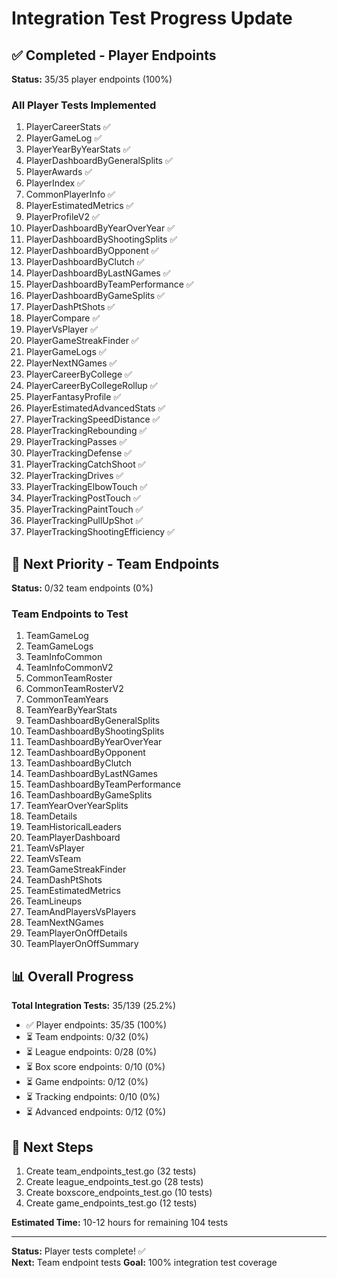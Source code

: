 # Integration Test Progress Update

## ✅ Completed - Player Endpoints

**Status:** 35/35 player endpoints (100%)

### All Player Tests Implemented

1. PlayerCareerStats ✅
2. PlayerGameLog ✅
3. PlayerYearByYearStats ✅
4. PlayerDashboardByGeneralSplits ✅
5. PlayerAwards ✅
6. PlayerIndex ✅
7. CommonPlayerInfo ✅
8. PlayerEstimatedMetrics ✅
9. PlayerProfileV2 ✅
10. PlayerDashboardByYearOverYear ✅
11. PlayerDashboardByShootingSplits ✅
12. PlayerDashboardByOpponent ✅
13. PlayerDashboardByClutch ✅
14. PlayerDashboardByLastNGames ✅
15. PlayerDashboardByTeamPerformance ✅
16. PlayerDashboardByGameSplits ✅
17. PlayerDashPtShots ✅
18. PlayerCompare ✅
19. PlayerVsPlayer ✅
20. PlayerGameStreakFinder ✅
21. PlayerGameLogs ✅
22. PlayerNextNGames ✅
23. PlayerCareerByCollege ✅
24. PlayerCareerByCollegeRollup ✅
25. PlayerFantasyProfile ✅
26. PlayerEstimatedAdvancedStats ✅
27. PlayerTrackingSpeedDistance ✅
28. PlayerTrackingRebounding ✅
29. PlayerTrackingPasses ✅
30. PlayerTrackingDefense ✅
31. PlayerTrackingCatchShoot ✅
32. PlayerTrackingDrives ✅
33. PlayerTrackingElbowTouch ✅
34. PlayerTrackingPostTouch ✅
35. PlayerTrackingPaintTouch ✅
36. PlayerTrackingPullUpShot ✅
37. PlayerTrackingShootingEfficiency ✅

## 🔄 Next Priority - Team Endpoints

**Status:** 0/32 team endpoints (0%)

### Team Endpoints to Test

1. TeamGameLog
2. TeamGameLogs
3. TeamInfoCommon
4. TeamInfoCommonV2
5. CommonTeamRoster
6. CommonTeamRosterV2
7. CommonTeamYears
8. TeamYearByYearStats
9. TeamDashboardByGeneralSplits
10. TeamDashboardByShootingSplits
11. TeamDashboardByYearOverYear
12. TeamDashboardByOpponent
13. TeamDashboardByClutch
14. TeamDashboardByLastNGames
15. TeamDashboardByTeamPerformance
16. TeamDashboardByGameSplits
17. TeamYearOverYearSplits
18. TeamDetails
19. TeamHistoricalLeaders
20. TeamPlayerDashboard
21. TeamVsPlayer
22. TeamVsTeam
23. TeamGameStreakFinder
24. TeamDashPtShots
25. TeamEstimatedMetrics
26. TeamLineups
27. TeamAndPlayersVsPlayers
28. TeamNextNGames
29. TeamPlayerOnOffDetails
30. TeamPlayerOnOffSummary

## 📊 Overall Progress

**Total Integration Tests:** 35/139 (25.2%)

- ✅ Player endpoints: 35/35 (100%)
- ⏳ Team endpoints: 0/32 (0%)
- ⏳ League endpoints: 0/28 (0%)
- ⏳ Box score endpoints: 0/10 (0%)
- ⏳ Game endpoints: 0/12 (0%)
- ⏳ Tracking endpoints: 0/10 (0%)
- ⏳ Advanced endpoints: 0/12 (0%)

## 🎯 Next Steps

1. Create team_endpoints_test.go (32 tests)
2. Create league_endpoints_test.go (28 tests)
3. Create boxscore_endpoints_test.go (10 tests)
4. Create game_endpoints_test.go (12 tests)

**Estimated Time:** 10-12 hours for remaining 104 tests

---

**Status:** Player tests complete! ✅  
**Next:** Team endpoint tests
**Goal:** 100% integration test coverage
